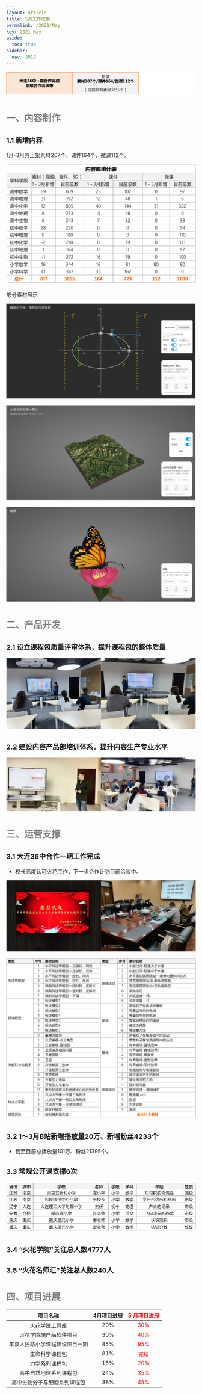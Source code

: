 ```yaml
---
layout: article
title: 5月工作成果
permalink: /2021/May
key: 2021-May
aside:
  toc: true
sidebar:
  nav: 2018
---
```



<bro/><bro/>

![avatar](20210001.png)

# <font size="5" color="gray">一、内容制作</font>

## <font size="4" >1.1 新增内容</font>

1月-3月共上架素材207个，课件164个，微课112个。

![avatar](sc0.png)

部分素材展示

![avatar](sc2.png)

![avatar](sc3.png)

![avatar](sc4.png)

# <font size="5" color="gray">二、产品开发</font>

## <font size="4" >2.1 设立课程包质量评审体系，提升课程包的整体质量</font>

![avatar](sh.png)

## <font size="4" >2.2 建设内容产品部培训体系，提升内容生产专业水平</font>

![avatar](px.png)

# <font size="5" color="gray">三、运营支撑</font>

## <font size="4" >3.1 大连36中合作一期工作完成</font>
  
- 校长高度认可火花工作，下一步合作计划目前洽谈中。

![avatar](dl36.png)

![avatar](dl362.png)

## <font size="4" >3.2 1～3月B站新增播放量20万、新增粉丝4233个</font>

- 截至目前总播放量101万、粉丝21395个。

## <font size="4" >3.3 常规公开课支撑6次</font>

![avatar](gkk.png)

## <font size="4" >3.4 “火花学院”关注总人数4777人</font>

## <font size="4" >3.5 “火花名师汇”关注总人数240人</font>

# <font size="5" color="gray">四、项目进展</font>
 
| 项目名称 |  4月项目进展  |<font color="red">5 月项目进展 </font> | 
|:-------------:|:------:|:------:|
|火花学院工具库 |	20%|<font color="red">30%</font>|
|火花学院端产品软件项目	|30%|<font color="red">40%</font>|
|丰县人民路小学课程建设项目一期	|85%|<font color="red">95%</font>|
|生命科学课程包	|81%|<font color="red">完结</font>|
|力学系列课程包	|15%|<font color="red">20%</font>|
|高中自然地理系列课程包	|24%|<font color="red">35%</font>|
|高中生物分子与细胞系列课程包	|38%|<font color="red">45%</font>|






